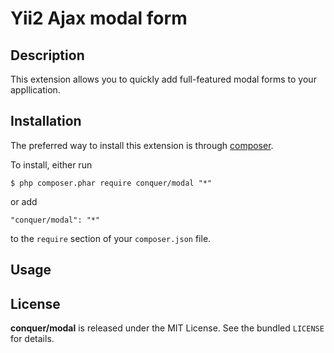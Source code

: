 Yii2 Ajax modal form
=================

## Description

This extension allows you to quickly add full-featured modal forms to your appllication.

## Installation

The preferred way to install this extension is through [composer](http://getcomposer.org/download/). 

To install, either run

```
$ php composer.phar require conquer/modal "*"
```
or add

```
"conquer/modal": "*"
```

to the ```require``` section of your `composer.json` file.

## Usage


## License

**conquer/modal** is released under the MIT License. See the bundled `LICENSE` for details.
